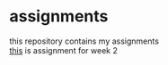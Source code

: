 # assignments
this repository contains my assignments<br>
[this](https://github.com/Maxthissen/assignments/blob/master/Assignment_week_2.ipynb) is assignment for week 2
